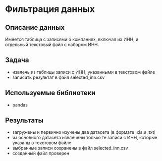 # Фильтрация данных

## Описание данных

Имеется таблица с записями о компаниях, включая их ИНН, и отдельный текстовый файл с набором ИНН.

## Задача
- извлечь из таблицы записи с ИНН, указанными в текстовом файле
- записать результат в файл selected_inn.csv

## Используемые библиотеки
- pandas

## Результаты
- загружены и первично изучены два датасета (в формате .xls и .txt)
- из основного датасета извлечены только те записи с ИНН, которые указаны в текстовом файле
- выбранные записи сохранены в файл selected_inn.csv
- созданный файл проверен